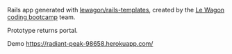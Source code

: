 Rails app generated with [lewagon/rails-templates](https://github.com/lewagon/rails-templates), created by the [Le Wagon coding bootcamp](https://www.lewagon.com) team.

Prototype returns portal.

Demo
https://radiant-peak-98658.herokuapp.com/



